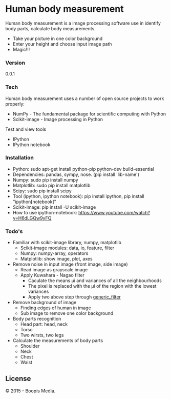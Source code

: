 # Human body measurement

Human body measurement is a image processing software use in identify body parts, calculate body measurements.

  - Take your picture in one color background
  - Enter your height and choose input image path
  - Magic!!!

### Version
0.0.1

### Tech

Human body measurement uses a number of open source projects to work properly:

* NumPy - The fundamental package for scientific computing with Python
* Scikit-image - Image processing in Python

Test and view tools

* IPython
* IPython notebook

### Installation

* Python: sudo apt-get install python-pip python-dev build-essential
* Dependencies: pandas, sympy, nose. (pip install 'lib-name')
* Numpy: sudo pip install numpy
* Matplotlib: sudo pip install matplotlib
* Scipy: sudo pip install scipy
* Tool (ipython, ipython notebook): pip install ipython, pip install "ipython[notebook]"
* Scikit-image: pip install -U scikit-image
* How to use ipython-notebook: https://www.youtube.com/watch?v=H6dLGQw9yFQ
### Todo's

* Familiar with scikit-image library, numpy, matplotlib
  * Scikit-image modules: data, io, feature, filter
  * Numpy: numpy-array, operators
  * Matplotlib: show image, plot, axes
* Remove noise in input image (front image, side image)
  * Read image as grayscale image
  * Apply Kuwahara - Nagao filter
    * Caculate the means μi and variances of all the neighbourhoods
    * The pixel is replaced with the μi of the region with the lowest variances
    * Apply two above step through [generic_filter](http://docs.scipy.org/doc/scipy/reference/generated/scipy.ndimage.filters.generic_filter.html)
* Remove background of image
  * Finding edges of human in image
  * Sub image to remove one color background
* Body parts recognition 
  * Head part: head, neck
  * Torso
  * Two wirsts, two legs
* Calculate the measurements of body parts
  * Shoulder
  * Neck
  * Chest
  * Waist 

License
----

© 2015 - Boopis Media.
